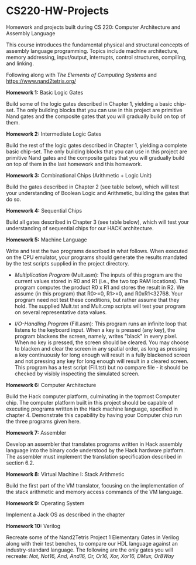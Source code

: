 # CS220-HW-Projects
Homework and projects built during CS 220: Computer Architecture and Assembly
Language

This course introduces the fundamental physical and structural concepts of
assembly language programming. Topics include machine architecture, memory
addressing, input/output, interrupts, control structures, compiling, and
linking.

Following along with *The Elements of Computing Systems* and
https://www.nand2tetris.org/

**Homework 1:** Basic Logic Gates

Build some of the logic gates described in Chapter 1, yielding a basic
chip-set. The only building blocks that you can use in this project are
primitive Nand gates and the composite gates that you will gradually build on
top of them.

**Homework 2:** Intermediate Logic Gates

Build the rest of the logic gates described in Chapter 1, yielding a
complete basic chip-set. The only building blocks that you can use in this
project are primitive Nand gates and the composite gates that you will gradually
build on top of them in the last homework and this homework.

**Homework 3:** Combinational Chips (Arithmetic + Logic Unit)

Build the gates described in Chapter 2 (see table below), which will test your
understanding of Boolean Logic and Arithmetic, building the gates that do so.

**Homework 4:** Sequential Chips

Build all gates described in Chapter 3 (see table below), which will test your
understanding of sequential chips for our HACK architecture.

**Homework 5:** Machine Language

Write and test the two programs described in what follows. When executed on the
CPU emulator, your programs should generate the results mandated by the test
scripts supplied in the project directory.

- _Multiplication Program_ (Mult.asm):
The inputs of this program are the current values stored in R0 and R1 (i.e., the
two top RAM locations). The program computes the product R0 x R1 and stores the
result in R2. We assume (in this program) that R0>=0, R1>=0, and R0xR1<32768.
Your program need not test these conditions, but rather assume that they hold.
The supplied Mult.tst and Mult.cmp scripts will test your program on several
representative data values.

- _I/O-Handling Program_ (Fill.asm):
This program runs an infinite loop that listens to the keyboard input. When a
key is pressed (any key), the program blackens the screen, namely, writes
"black" in every pixel. When no key is pressed, the screen should be cleared.
You may choose to blacken and clear the screen in any spatial order, as long as
pressing a key continuously for long enough will result in a fully blackened
screen and not pressing any key for long enough will result in a cleared screen.
This program has a test script (Fill.tst) but no compare file - it should be
checked by visibly inspecting the simulated screen.

**Homework 6:** Computer Architecture

Build the Hack computer platform, culminating in the topmost Computer chip.
The computer platform built in this project should be capable of executing
programs written in the Hack machine language, specified in chapter 4.
Demonstrate this capability by having your Computer chip run the three programs
given here.

**Homework 7:** Assembler

Develop an assembler that translates programs written in Hack assembly language
into the binary code understood by the Hack hardware platform. The assembler
must implement the translation specification described in section 6.2.

**Homework 8:** Virtual Machine I: Stack Arithmetic

Build the first part of the VM translator, focusing on the implementation of the
stack arithmetic and memory access commands of the VM language.

**Homework 9:** Operating System

Implement a Jack OS as described in the chapter

**Homework 10:** Verilog

Recreate some of the Nand2Tetris Project 1 Elementary Gates in Verilog along
with their test benches, to compare our HDL language against an
industry-standard language. The following are the only gates you will recreate:
*Not, Not16, And, And16, Or, Or16, Xor, Xor16, DMux, Or8Way*
